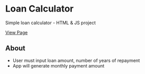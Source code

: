 # Loan Calculator
Simple loan calculator - HTML &amp; JS project

[View Page](https://amrdesai.github.io/loan-calculator/)

## About
- User must input loan amount, number of years of repayment
- App will generate monthly payment amount
